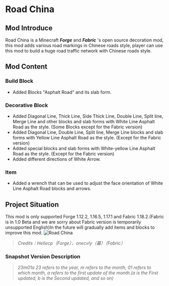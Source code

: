 # Road China
## Mod Introduce
Road China is a Minecraft ___Forge___ and ___Fabric___ 's open source decoration mod, this mod adds various road markings in Chinese roads style, player can use this mod to build a huge road traffic network with Chinese roads style.
## Mod Content
### Build Block
 - Added Blocks "Asphalt Road" and its slab form.
### Decorative Block
 - Added Diagonal Line, Thick Line, Side Thick Line, Double Line, Split line, Merge Line and other blocks and slab forms with White Line Asphalt Road as the style. (Some Blocks except for the Fabric version)
 - Added Diagonal Line, Double Line, Split line, Merge Line blocks and slab forms with Yellow Line Asphalt Road as the style. (Except for the Fabric version)
 - Added special blocks and slab forms with White-yellow Line Asphalt Road as the style. (Except for the Fabric version)
 - Added different directions of White Arrow.
### Item
 - Added a wrench that can be used to adjust the face orientation of White Line Asphalt Road blocks and arrows.
## Project Situation
This mod is only supported Forge 1.12.2, 1.16.5, 1.17.1 and Fabric 1.18.2.(Fabric is in 1.0 Beta and we are sorry about Fabric version is temporarily unsupported English)In the future will gradually add items and blocks to improve this mod.
![Road China](https://s1.ax1x.com/2023/03/27/ppyFOdx.png "Road China")
> *Credits：Heliecp（Forge），onecvly（暮）（Fabric）*
### Snapshot Version Description
> *23m01a*
> *23 refers to the year, m refers to the month, 01 refers to which month, a refers to the first update of the month.(a is the First updated, b is the Second updated, and so on)*

